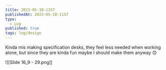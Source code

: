 ```yaml
---
title: 2023-05-18-1157
publishedAt: 2023-05-18-1157
type:
  - Log
published: true
tags: log/design
---
```



Kinda mis making specification desks, they feel less needed when working alone, but since they are kinda fun maybe I should make them anyway 😊

![[Slide 16_9 - 29.png]]
